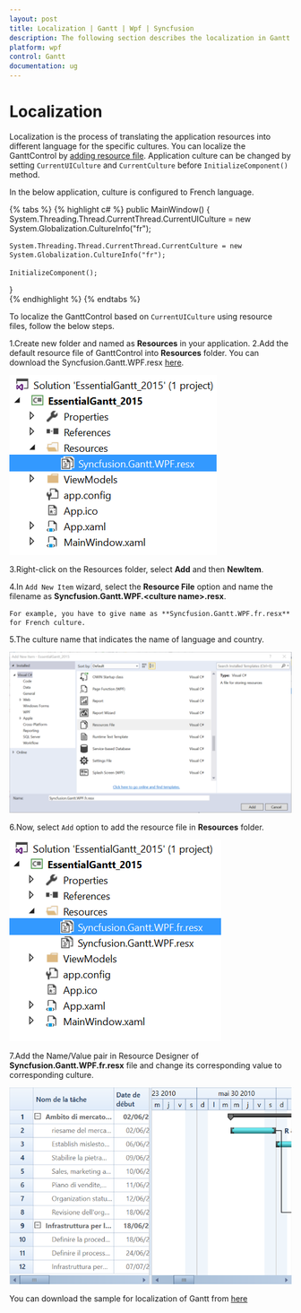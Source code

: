 ```yaml
---
layout: post
title: Localization | Gantt | Wpf | Syncfusion
description: The following section describes the localization in Gantt control.
platform: wpf
control: Gantt
documentation: ug
---
```



# Localization 

Localization is the process of translating the application resources into different language for the specific cultures. You can localize the GanttControl by [adding resource file](https://msdn.microsoft.com/library/aa992030.aspx). Application culture can be changed by setting `CurrentUICulture` and `CurrentCulture` before `InitializeComponent()` method. 

In the below application, culture is configured to French language.

{% tabs %}
{% highlight c# %}
public MainWindow()
{
    System.Threading.Thread.CurrentThread.CurrentUICulture = new System.Globalization.CultureInfo("fr");

    System.Threading.Thread.CurrentThread.CurrentCulture = new System.Globalization.CultureInfo("fr");

    InitializeComponent();
}    
{% endhighlight %}
{% endtabs %}


To localize the GanttControl based on `CurrentUICulture` using resource files, follow the below steps. 

1.Create new folder and named as **Resources** in your application. 
2.Add the default resource file of GanttControl into **Resources** folder. You can download the Syncfusion.Gantt.WPF.resx [here](http://www.syncfusion.com/downloads/support/directtrac/general/ze/Resources-2137559261.zip).

![](Localization_images/ResourceReference.png)

3.Right-click on the Resources folder, select **Add** and then **NewItem**.

4.In `Add New Item` wizard, select the **Resource File** option and name the filename as **Syncfusion.Gantt.WPF.&lt;culture name&gt;.resx**. 

	For example, you have to give name as **Syncfusion.Gantt.WPF.fr.resx** for French culture.
 
5.The culture name that indicates the name of language and country. 

![](Localization_images/AddResource.png)

6.Now, select `Add` option to add the resource file in **Resources** folder.

![](Localization_images/FrenchResourceReference.png)

7.Add the Name/Value pair in Resource Designer of **Syncfusion.Gantt.WPF.fr.resx** file and change its corresponding value to corresponding culture. 

![](Localization_images/FinalOutput.png)

You can download the sample for localization of Gantt from [here](http://www.syncfusion.com/downloads/support/directtrac/general/ze/Localization_Gantt577797023.zip)

